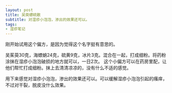 ```yaml
---
layout: post
title: 吴萸螵硫散 
subtitle: 对湿疹小泡泡，渗出的效果还可以。
tags:
- 湿疹笔记
---
```


刚开始试用这个偏方，是因为觉得这个名字挺有意思的。

吴茱萸30克，海螵蛸24克，硫黄9克，冰片3克。混合在一起，打成细粉。将药粉涂抹在湿疹小泡泡破损的地方就可以，一日2次。 这个小偏方可以在药房里配，让他们帮忙打成细粉。抹上去清清凉凉的，没有什么不适的感觉。

用下来感觉对湿疹小泡泡，渗出的效果还可以。可以缓解湿疹小泡泡引起的瘙痒，不过对干裂，脱皮没什么效果。
